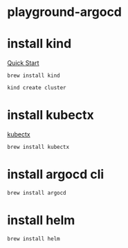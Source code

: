 # playground-argocd

# install kind

[Quick Start](https://kind.sigs.k8s.io/docs/user/quick-start/)

```shell
brew install kind
```

```shell
kind create cluster
```

# install kubectx

[kubectx](https://github.com/ahmetb/kubectx)

```shell
brew install kubectx
```

# install argocd cli

```shell
brew install argocd
```

# install helm

```shell
brew install helm
```
